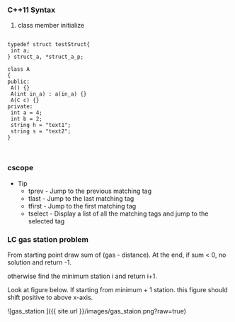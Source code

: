 ### C++11 Syntax
   
   
1. class member initialize  
~~~~

typedef struct testStruct{
 int a;
} struct_a, *struct_a_p;

class A
{
public:
 A() {}
 A(int in_a) : a(in_a) {}
 A(C c) {}
private:
 int a = 4;
 int b = 2;
 string h = "text1";
 string s = "text2";
}



~~~~
   


   




### cscope
   * Tip
      * tprev - Jump to the previous matching tag 
      * tlast - Jump to the last matching tag 
      * tfirst - Jump to the first matching tag 
      * tselect - Display a list of all the matching tags and jump to the selected tag 


### LC gas station problem
From starting point draw sum of (gas - distance).
At the end, if sum < 0, no solution and return -1.  

otherwise find the minimum station i and return i+1.  

Look at figure below. If starting from minimum + 1 station. this figure should shift positive to above x-axis.

![gas_station ]({{ site.url }}/images/gas_staion.png?raw=true)

